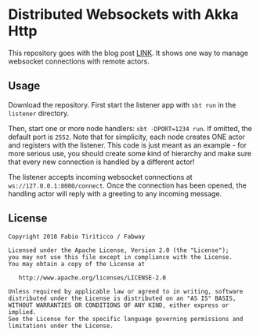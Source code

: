 # Distributed Websockets with Akka Http

This repository goes with the blog post [LINK](). It shows one way to manage websocket connections with remote actors.

## Usage

Download the repository. First start the listener app with `sbt run` in the `listener` directory.

Then, start one or more node handlers: `sbt -DPORT=1234 run`. If omitted, the default port is `2552`. Note that for simplicity, each node creates ONE actor and registers with the listener. This code is just meant as an example - for more serious use, you should create some kind of hierarchy and make sure that every new connection is handled by a different actor! 

The listener accepts incoming websocket connections at `ws://127.0.0.1:8080/connect`. Once the connection has been opened, the handling actor will reply with a greeting to any incoming message.

## License

    Copyright 2018 Fabio Tiriticco / Fabway

    Licensed under the Apache License, Version 2.0 (the "License");
    you may not use this file except in compliance with the License.
    You may obtain a copy of the License at

       http://www.apache.org/licenses/LICENSE-2.0

    Unless required by applicable law or agreed to in writing, software
    distributed under the License is distributed on an "AS IS" BASIS,
    WITHOUT WARRANTIES OR CONDITIONS OF ANY KIND, either express or implied.
    See the License for the specific language governing permissions and
    limitations under the License.

